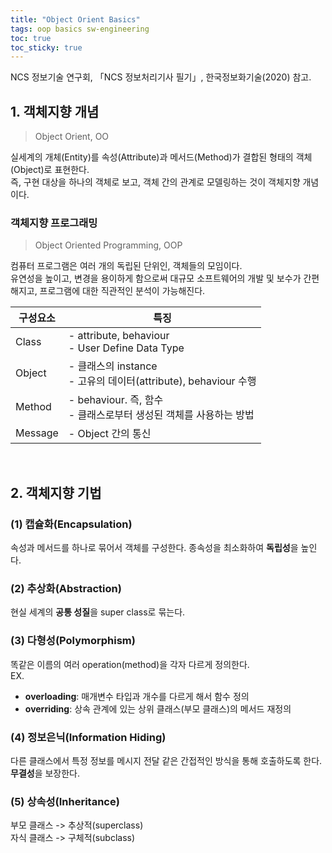 ```yaml
---
title: "Object Orient Basics"
tags: oop basics sw-engineering
toc: true
toc_sticky: true
---
```


NCS 정보기술 연구회, 「NCS 정보처리기사 필기」, 한국정보화기술(2020) 참고.

## 1. 객체지향 개념

> Object Orient, OO

실세계의 개체(Entity)를 속성(Attribute)과 메서드(Method)가 결합된 형태의 객체(Object)로 표현한다.<br>
즉, 구현 대상을 하나의 객체로 보고, 객체 간의 관계로 모델링하는 것이 객체지향 개념이다.

### 객체지향 프로그래밍

> Object Oriented Programming, OOP

컴퓨터 프로그램은 여러 개의 독립된 단위인, 객체들의 모임이다.<br>
유연성을 높이고, 변경을 용이하게 함으로써 대규모 소프트웨어의 개발 및 보수가 간편해지고, 프로그램에 대한 직관적인 분석이 가능해진다.

|구성요소|특징|
|---|---|
|Class|- attribute, behaviour<br>- User Define Data Type|
|Object|- 클래스의 instance<br>- 고유의 데이터(attribute), behaviour 수행|
|Method|- behaviour. 즉, 함수<br>- 클래스로부터 생성된 객체를 사용하는 방법|
|Message|- Object 간의 통신|

<br>

## 2. 객체지향 기법

### (1) 캡슐화(Encapsulation)

속성과 메서드를 하나로 묶어서 객체를 구성한다. 종속성을 최소화하여 **독립성**을 높인다.

### (2) 추상화(Abstraction)

현실 세계의 **공통 성질**을 super class로 묶는다.

### (3) 다형성(Polymorphism)

똑같은 이름의 여러 operation(method)을 각자 다르게 정의한다.<br>
EX.
- **overloading**: 매개변수 타입과 개수를 다르게 해서 함수 정의
- **overriding**: 상속 관계에 있는 상위 클래스(부모 클래스)의 메서드 재정의

### (4) 정보은닉(Information Hiding)

다른 클래스에서 특정 정보를 메시지 전달 같은 간접적인 방식을 통해 호출하도록 한다. **무결성**을 보장한다.

### (5) 상속성(Inheritance)

부모 클래스 -> 추상적(superclass)<br>
자식 클래스 -> 구체적(subclass)

